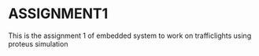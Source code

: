 # ASSIGNMENT1
This is the assignment 1 of embedded system to work on trafficlights using proteus simulation
